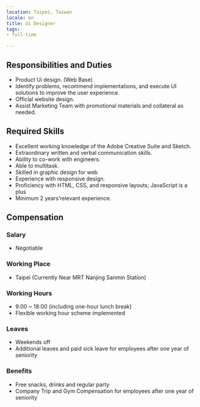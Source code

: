 ```yaml
---
location: Taipei, Taiwan
locale: en
title: Ui Designer
tags:
- full-time

---
```

## Responsibilities and Duties
* Product Ui design. (Web Base)
* Identify problems, recommend implementations, and execute UI solutions to improve the user experience.
* Official website design.
* Assist Marketing Team with promotional materials and collateral as needed.

## Required Skills
* Excellent working knowledge of the Adobe Creative Suite and Sketch.
* Extraordinary written and verbal communication skills.
* Ability to co-work with engineers.
* Able to multitask.
* Skilled in graphic design for web
* Experience with responsive design.
* Proficiency with HTML, CSS, and responsive layouts; JavaScript is a plus
* Minimum 2 years’relevant experience.

## Compensation

### Salary
* Negotiable

### Working Place
* Taipei (Currently Near MRT Nanjing Sanmin Station)

### Working Hours
* 9:00 ~ 18:00 (including one-hour lunch break)
* Flexible working hour scheme implemented

### Leaves
* Weekends off
* Additional leaves and paid sick leave for employees after one year of seniority

### Benefits
* Free snacks, drinks and regular party
* Company Trip and Gym Compensation for employees after one year of seniority